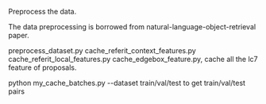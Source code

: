Preprocess the data.

The data preprocessing is borrowed from natural-language-object-retrieval paper.

preprocess_dataset.py
cache_referit_context_features.py
cache_referit_local_features.py
cache_edgebox_feature.py, cache all the lc7 feature of proposals.

python my_cache_batches.py --dataset train/val/test to get train/val/test pairs
